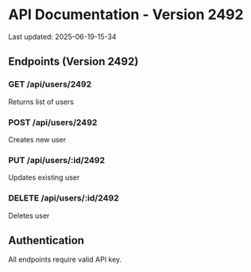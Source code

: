 # API Documentation - Version 2492
Last updated: 2025-06-19-15-34

## Endpoints (Version 2492)

### GET /api/users/2492
Returns list of users

### POST /api/users/2492
Creates new user

### PUT /api/users/:id/2492
Updates existing user

### DELETE /api/users/:id/2492
Deletes user

## Authentication
All endpoints require valid API key.
